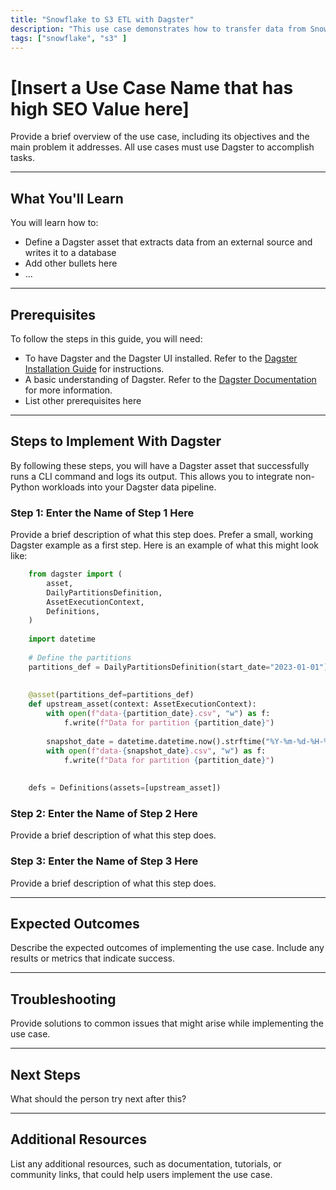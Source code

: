 ```yaml
---
title: "Snowflake to S3 ETL with Dagster"
description: "This use case demonstrates how to transfer data from Snowflake to Amazon S3 using Dagster. The objective is to automate the extraction of data from Snowflake and store it in S3 for further processing or archival."
tags: ["snowflake", "s3" ]
---
```


# [Insert a Use Case Name that has high SEO Value here]

Provide a brief overview of the use case, including its objectives and the main problem it addresses. All use cases must use Dagster to accomplish tasks.

---

## What You'll Learn

You will learn how to:

- Define a Dagster asset that extracts data from an external source and writes it to a database
- Add other bullets here
- ...

---

## Prerequisites

To follow the steps in this guide, you will need:

- To have Dagster and the Dagster UI installed. Refer to the [Dagster Installation Guide](https://docs.dagster.io/getting-started/installation) for instructions.
- A basic understanding of Dagster. Refer to the [Dagster Documentation](https://docs.dagster.io/getting-started/what-why-dagster) for more information.
- List other prerequisites here


---

## Steps to Implement With Dagster

By following these steps, you will have a Dagster asset that successfully runs a CLI command and logs its output. This allows you to integrate non-Python workloads into your Dagster data pipeline.

### Step 1: Enter the Name of Step 1 Here 

Provide a brief description of what this step does. Prefer a small, working Dagster
example as a first step. Here is an example of what this might look like:

```python
    from dagster import (
        asset,
        DailyPartitionsDefinition,
        AssetExecutionContext,
        Definitions,
    )
    
    import datetime
    
    # Define the partitions
    partitions_def = DailyPartitionsDefinition(start_date="2023-01-01")
    
    
    @asset(partitions_def=partitions_def)
    def upstream_asset(context: AssetExecutionContext):
        with open(f"data-{partition_date}.csv", "w") as f:
            f.write(f"Data for partition {partition_date}")
    
        snapshot_date = datetime.datetime.now().strftime("%Y-%m-%d-%H-%M-%S")
        with open(f"data-{snapshot_date}.csv", "w") as f:
            f.write(f"Data for partition {partition_date}")
    
    
    defs = Definitions(assets=[upstream_asset])
```

### Step 2: Enter the Name of Step 2 Here

Provide a brief description of what this step does. 


### Step 3: Enter the Name of Step 3 Here

Provide a brief description of what this step does. 

---

## Expected Outcomes

Describe the expected outcomes of implementing the use case. Include any results or metrics that indicate success.

---

## Troubleshooting

Provide solutions to common issues that might arise while implementing the use case.


---

## Next Steps

What should the person try next after this? 

---

## Additional Resources

List any additional resources, such as documentation, tutorials, or community links, that could help users implement the use case.
